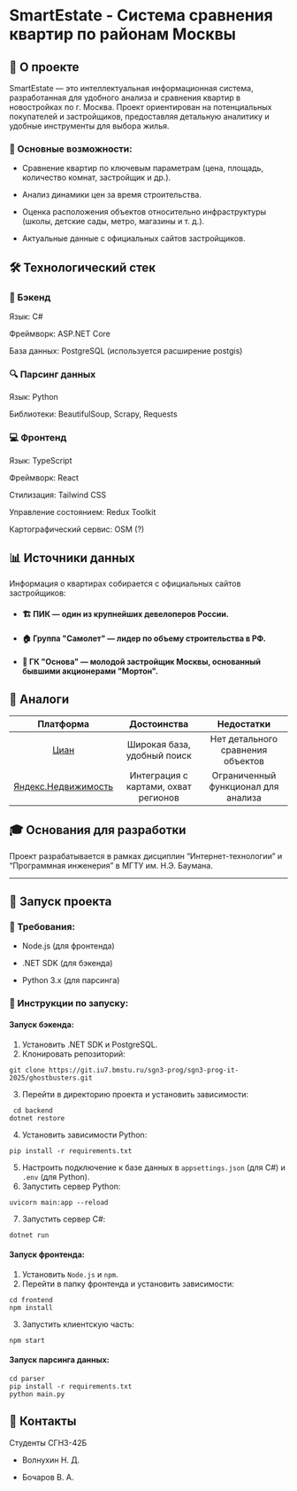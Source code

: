 # SmartEstate - Система сравнения квартир по районам Москвы

## 📖 О проекте

SmartEstate — это интеллектуальная информационная система, разработанная для удобного анализа и сравнения квартир в новостройках по г. Москва. Проект ориентирован на потенциальных покупателей и застройщиков, предоставляя детальную аналитику и удобные инструменты для выбора жилья.

### 🔹 Основные возможности:

- Сравнение квартир по ключевым параметрам (цена, площадь, количество комнат, застройщик и др.).

- Анализ динамики цен за время строительства.

- Оценка расположения объектов относительно инфраструктуры (школы, детские сады, метро, магазины и т. д.).

- Актуальные данные с официальных сайтов застройщиков.
## 🛠️ Технологический стек

### 🎯 Бэкенд

Язык: C#

Фреймворк: ASP.NET Core

База данных: PostgreSQL (используется расширение postgis)

### 🔍 Парсинг данных

Язык: Python

Библиотеки: BeautifulSoup, Scrapy, Requests

### 💻 Фронтенд

Язык: TypeScript

Фреймворк: React

Стилизация: Tailwind CSS

Управление состоянием: Redux Toolkit

Картографический сервис: OSM (?)

## 📊 Источники данных

Информация о квартирах собирается с официальных сайтов застройщиков:

- #### 🏗️ ПИК — один из крупнейших девелоперов России.

- #### 🏠 Группа "Самолет" — лидер по объему строительства в РФ.

- ####  🏢 ГК "Основа" — молодой застройщик Москвы, основанный бывшими акционерами "Мортон".

## 📌 Аналоги

|        Платформа        |  Достоинства |   Недостатки   |
|:-----------------------:|:------------:|:--------------:|
|        [Циан](https://www.cian.ru/)         |   Широкая база, удобный поиск   |    Нет детального сравнения объектов    |
| [Яндекс.Недвижимость](https://realty.yandex.ru/) |  Интеграция с картами, охват регионов   |   Ограниченный функционал для анализа   |

## 🎓 Основания для разработки

Проект разрабатывается в рамках дисциплин “Интернет-технологии” и “Программная инженерия” в МГТУ им. Н.Э. Баумана.

***

## 🚀 Запуск проекта

### 🔹 Требования:

-  Node.js (для фронтенда)

- .NET SDK (для бэкенда)

- Python 3.x (для парсинга)

### 🔹 Инструкции по запуску:

#### Запуск бэкенда:

1. Установить .NET SDK и PostgreSQL.
2. Клонировать репозиторий:
```commandLine
git clone https://git.iu7.bmstu.ru/sgn3-prog/sgn3-prog-it-2025/ghostbusters.git
```
3. Перейти в директорию проекта и установить зависимости:
```commandline
 cd backend
dotnet restore
```
4. Установить зависимости Python:
```commandline
pip install -r requirements.txt
```
5. Настроить подключение к базе данных в `appsettings.json` (для C#) и `.env` (для Python).
6. Запустить сервер Python:
```commandline
uvicorn main:app --reload
```
7. Запустить сервер C#:
```commandline
dotnet run
```


#### Запуск фронтенда:

1. Установить `Node.js` и `npm`.
2. Перейти в папку фронтенда и установить зависимости:
```commandline
cd frontend
npm install
```
3. Запустить клиентскую часть:
```
npm start
```


#### Запуск парсинга данных:
```commandline
cd parser
pip install -r requirements.txt
python main.py
```

## 📩 Контакты
Студенты СГН3-42Б

- Волнухин Н. Д. 

- Бочаров В. А. 


